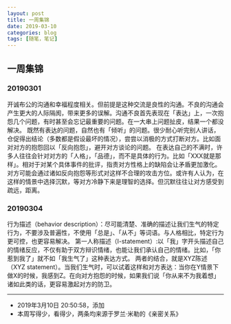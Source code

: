 ```yaml
---
layout: post
title: 一周集锦
date: 2019-03-10
categories: blog
tags: [随笔，笔记]
---
```


## 一周集锦

### 20190301

开诚布公的沟通和幸福程度相关。但前提是这种交流是良性的沟通。不良的沟通会产生更大的人际隔阂，带来更多的误解。沟通不良首先表现在「表达」上，一次抱怨几个问题，有时甚至会忘记最重要的问题。在一大串上问题扯皮，结果一个都没解决。
既然有表达的问题，自然也有「倾听」的问题。很少耐心听完别人讲话，仓促得出结论（多数都是假设最坏的情况），尝尝以消极的方式打断对方。比如面对对方的抱怨回以「反向抱怨」，避开对方谈论的问题。
在表达自己的不满时，许多人往往会针对对方的「人格」，「品德」，而不是具体的行为。比如「XXX就是那样」。相对于对某个具体事件的批评，指责对方性格上的缺陷会让矛盾更加激化。对方可能会通过诸如反向抱怨等形式对这样不合理的攻击方位。或许有人认为，在这样的情景中选择沉默，等对方冷静下来是理智的选择。但沉默往往让对方感受到疏远，距离。

### 20190304

行为描述（behavior description）：尽可能清楚、准确的描述让我们生气的特定行为，不要涉及普遍性，不使用「总是」、「从不」等词语。与人格相比，特定行为更可控，也更容易解决。
第一人称描述（I-statement）:以「我」字开头描述自己的情绪反应，不仅有助于双方辩识情绪，也能让我们承认自己的情绪。比如，「你惹到我了」就不如「我生气了」这种表达方式。
两者的结合，就是XYZ陈述（XYZ statement）。当我们生气时，可以试着这样和对方表达：当你在Y情景下做X的时候，我感到Z。在向对方抱怨的时候，如果我们说「你从来不为我着想」诸如此类的话，更容易激起对方的防卫。



---

- 2019年3月10日 20:50:58，添加
- 本周写得少，看得少，两条均来源于罗兰·米勒的《亲密关系》